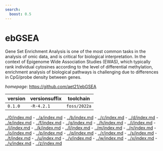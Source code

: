 ```yaml
---
search:
  boost: 0.5
---
```

# ebGSEA

Gene Set Enrichment Analysis is one of the most common tasks in the analysis of omic data,  and is critical for biological interpretation. In the context of Epigenome Wide Association Studies (EWAS),  which typically rank individual cytosines according to the level of differential methylation, enrichment  analysis of biological pathways is challenging due to differences in CpG/probe density between genes.

*homepage*: <https://github.com/aet21/ebGSEA>

version | versionsuffix | toolchain
--------|---------------|----------
``0.1.0`` | ``-R-4.2.1`` | ``foss/2022a``

[../0/index.md](0) - [../a/index.md](a) - [../b/index.md](b) - [../c/index.md](c) - [../d/index.md](d) - [../e/index.md](e) - [../f/index.md](f) - [../g/index.md](g) - [../h/index.md](h) - [../i/index.md](i) - [../j/index.md](j) - [../k/index.md](k) - [../l/index.md](l) - [../m/index.md](m) - [../n/index.md](n) - [../o/index.md](o) - [../p/index.md](p) - [../q/index.md](q) - [../r/index.md](r) - [../s/index.md](s) - [../t/index.md](t) - [../u/index.md](u) - [../v/index.md](v) - [../w/index.md](w) - [../x/index.md](x) - [../y/index.md](y) - [../z/index.md](z)

